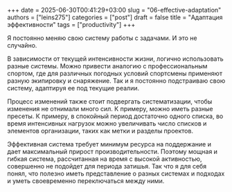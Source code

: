 +++ 
date        = 2025-06-30T00:41:29+03:00
slug        = "06-effective-adaptation"
authors     = ["leins275"]
categories  = ["post"]
draft       = false
title       = "Адаптация эффективности"
tags        = ["productivity"]
+++

Я постоянно меняю свою систему работы с задачами. И это не случайно. 

В зависимости от текущей интенсивности жизни, логично использовать разные системы. Можно привести аналогию с профессиональным спортом, где для различных погодных условий спортсмены применяют разную экипировку и снаряжение. Так и я постоянно подстраиваю свою систему, адаптируя ее под текущие реалии. 

Процесс изменений также стоит подвергать систематизации, чтобы изменения не отнимали много сил. К примеру, можно иметь разные пресеты. К примеру, в спокойный период достаточно одного списка, во время интенсивных нагрузок можно увеличивать число списков и элементов организации, таких как метки и разделы проектов. 

Эффективная система требует минимум ресурса на поддержание и дает максимальный прирост производительности. Поэтому мощная и гибкая система, рассчитанная на время с высокой активностью, совершенно не подойдет для периода затишья. Так что я для себя понял, что полезно иметь представление о разных системах и подходах и уметь своевременно переключаться между ними. 
